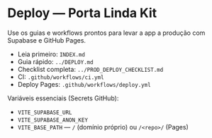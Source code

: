 # Deploy — Porta Linda Kit

Use os guias e workflows prontos para levar a app a produção com Supabase e GitHub Pages.

- Leia primeiro: `INDEX.md`
- Guia rápido: `../DEPLOY.md`
- Checklist completa: `../PROD_DEPLOY_CHECKLIST.md`
- CI: `.github/workflows/ci.yml`
- Deploy Pages: `.github/workflows/deploy.yml`

Variáveis essenciais (Secrets GitHub):
- `VITE_SUPABASE_URL`
- `VITE_SUPABASE_ANON_KEY`
- `VITE_BASE_PATH` — `/` (domínio próprio) ou `/<repo>/` (Pages) 